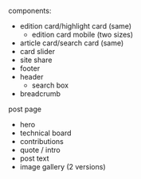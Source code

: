 components:

- edition card/highlight card (same)
  - edition card mobile (two sizes)
- article card/search card (same)
- card slider
- site share 
- footer
- header
  - search box
- breadcrumb

post page
- hero
- technical board
- contributions
- quote / intro
- post text 
- image gallery (2 versions)